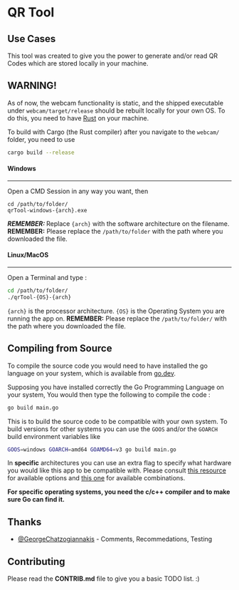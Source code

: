 # QR Tool

## Use Cases
This tool was created to give you the power to generate and/or read QR Codes which are stored locally in your machine.

## WARNING!
As of now, the webcam functionality is static, and the shipped executable under `webcam/target/release` should be rebuilt locally for your own OS.
To do this, you need to have [Rust](https://www.rust-lang.org/) on your machine.

To build with Cargo (the Rust compiler) after you navigate to the `webcam/` folder, you need to use

```sh
cargo build --release
```


#### Windows
<hr>
Open a CMD Session in any way you want, then

```dos
cd /path/to/folder/
qrTool-windows-{arch}.exe
```

<b><i>REMEMBER: </i></b>
Replace `{arch}` with the software architecture on the filename.  
<b>REMEMBER:</b> Please replace the `/path/to/folder` with the path where you downloaded the file.

#### Linux/MacOS
<hr>
Open a Terminal and type :

```sh
cd /path/to/folder/
./qrTool-{OS}-{arch}
```
`{arch}` is the processor architecture.
`{OS}` is the Operating System you are running the app on.
<b>REMEMBER:</b> Please replace the `/path/to/folder/` with the path where you downloaded the file.  

## Compiling from Source
To compile the source code you would need to have installed the go language on your system, which is available from [go.dev](https://go.dev/).

Supposing you have installed correctly the Go Programming Language on your system, You would then type the following to compile the code :  
```sh
go build main.go
```

This is to build the source code to be compatible with your own system. To build versions for other systems you can use the `GOOS` and/or the `GOARCH` build environment variables like  
```sh
GOOS=windows GOARCH=amd64 GOAMD64=v3 go build main.go
```

In <strong>specific</strong> architectures you can use an extra flag to specify what hardware you would like this app to be compatible with. Please consult [this resource](https://go.dev/wiki/MinimumRequirements#amd64) for available options and [this one](https://go.dev/doc/install/source#environment) for available combinations.

<strong>For specific operating systems, you need the c/c++ compiler and to make sure Go can find it.</strong>

## Thanks
- [@GeorgeChatzogiannakis](https://github.com/GeorgeChatzogiannakis) - Comments, Recommedations, Testing

## Contributing

Please read the **CONTRIB.md** file to give you a basic TODO list\. \:\)

